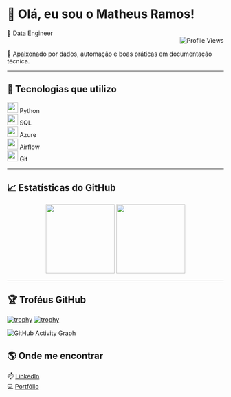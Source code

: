 # 👋 Olá, eu sou o Matheus Ramos!

<div align="left">
  💼 Data Engineer
</div>
<div align="right">
  <img src="https://komarev.com/ghpvc/?username=matheus-soares&color=blueviolet" alt="Profile Views"/>
</div>

🎯 Apaixonado por dados, automação e boas práticas em documentação técnica.

---

## 🚀 Tecnologias que utilizo

<img src="https://cdn.jsdelivr.net/gh/devicons/devicon/icons/python/python-original.svg" width="25" height="25"/> Python  
<img src="https://cdn.jsdelivr.net/gh/devicons/devicon/icons/mysql/mysql-original.svg" width="25" height="25"/> SQL  
<img src="https://cdn.jsdelivr.net/gh/devicons/devicon/icons/azure/azure-original.svg" width="25" height="25"/> Azure  
<img src="https://cdn.jsdelivr.net/gh/devicons/devicon/icons/apacheairflow/apacheairflow-original.svg" width="25" height="25"/> Airflow  
<img src="https://cdn.jsdelivr.net/gh/devicons/devicon/icons/git/git-original.svg" width="25" height="25"/> Git

---

## 📈 Estatísticas do GitHub

<div align="center">
  <img height="160em" src="https://github-readme-stats.vercel.app/api?username=matheus-soares&show_icons=true&theme=tokyonight"/>
  <img height="160em" src="https://github-readme-stats.vercel.app/api/top-langs/?username=matheus-soares&layout=compact&theme=tokyonight&hide=html,css"/>
</div>

---

## 🏆 Troféus GitHub

[![trophy](https://github-profile-trophy.vercel.app/?username=Matheus-ESW&theme=onedark)](https://github.com/ryo-ma/github-profile-trophy)
[![trophy](https://github-profile-trophy.vercel.app/?username=Matheus-ESW&theme=dracula)](https://github.com/ryo-ma/github-profile-trophy)

![GitHub Activity Graph](https://github-readme-activity-graph.vercel.app/graph?username=matheus-soares&theme=tokyo-night)

## 🌎 Onde me encontrar

📫 [LinkedIn](https://www.linkedin.com/in/matheus-ramos-b12b38161)  
💻 [Portfólio](https://github.com/Matheus-ESW?tab=repositories)

<!--
## Hi there 👋
**Matheus-ESW/Matheus-ESW** is a ✨ _special_ ✨ repository because its `README.md` (this file) appears on your GitHub profile.

Here are some ideas to get you started:

- 🔭 I’m currently working on ...
- 🌱 I’m currently learning ...
- 👯 I’m looking to collaborate on ...
- 🤔 I’m looking for help with ...
- 💬 Ask me about ...
- 📫 How to reach me: ...
- 😄 Pronouns: ...
- ⚡ Fun fact: ...
-->
